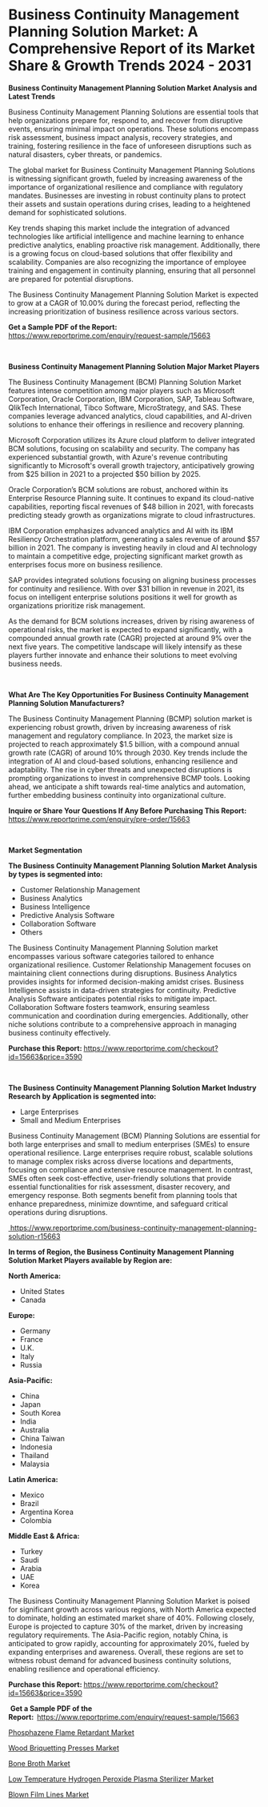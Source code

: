 <p><h1>Business Continuity Management Planning Solution Market: A Comprehensive Report of its Market Share & Growth Trends 2024 - 2031</h1></p><p><strong>Business Continuity Management Planning Solution Market Analysis and Latest Trends</strong></p>
<p><p>Business Continuity Management Planning Solutions are essential tools that help organizations prepare for, respond to, and recover from disruptive events, ensuring minimal impact on operations. These solutions encompass risk assessment, business impact analysis, recovery strategies, and training, fostering resilience in the face of unforeseen disruptions such as natural disasters, cyber threats, or pandemics.</p><p>The global market for Business Continuity Management Planning Solutions is witnessing significant growth, fueled by increasing awareness of the importance of organizational resilience and compliance with regulatory mandates. Businesses are investing in robust continuity plans to protect their assets and sustain operations during crises, leading to a heightened demand for sophisticated solutions.</p><p>Key trends shaping this market include the integration of advanced technologies like artificial intelligence and machine learning to enhance predictive analytics, enabling proactive risk management. Additionally, there is a growing focus on cloud-based solutions that offer flexibility and scalability. Companies are also recognizing the importance of employee training and engagement in continuity planning, ensuring that all personnel are prepared for potential disruptions.</p><p>The Business Continuity Management Planning Solution Market is expected to grow at a CAGR of 10.00% during the forecast period, reflecting the increasing prioritization of business resilience across various sectors.</p></p>
<p><strong>Get a Sample PDF of the Report:&nbsp;</strong> <a href="https://www.reportprime.com/enquiry/request-sample/15663?utm_campaign=1103&utm_medium=2&utm_source=Github&utm_content=ia&utm_term=30112024&utm_id=business-continuity-management-planning-solution">https://www.reportprime.com/enquiry/request-sample/15663</a></p>
<p>&nbsp;</p>
<p><strong>Business Continuity Management Planning Solution Major Market Players</strong></p>
<p><p>The Business Continuity Management (BCM) Planning Solution Market features intense competition among major players such as Microsoft Corporation, Oracle Corporation, IBM Corporation, SAP, Tableau Software, QlikTech International, Tibco Software, MicroStrategy, and SAS. These companies leverage advanced analytics, cloud capabilities, and AI-driven solutions to enhance their offerings in resilience and recovery planning.</p><p>Microsoft Corporation utilizes its Azure cloud platform to deliver integrated BCM solutions, focusing on scalability and security. The company has experienced substantial growth, with Azure's revenue contributing significantly to Microsoft's overall growth trajectory, anticipatively growing from $25 billion in 2021 to a projected $50 billion by 2025.</p><p>Oracle Corporation’s BCM solutions are robust, anchored within its Enterprise Resource Planning suite. It continues to expand its cloud-native capabilities, reporting fiscal revenues of $48 billion in 2021, with forecasts predicting steady growth as organizations migrate to cloud infrastructures.</p><p>IBM Corporation emphasizes advanced analytics and AI with its IBM Resiliency Orchestration platform, generating a sales revenue of around $57 billion in 2021. The company is investing heavily in cloud and AI technology to maintain a competitive edge, projecting significant market growth as enterprises focus more on business resilience.</p><p>SAP provides integrated solutions focusing on aligning business processes for continuity and resilience. With over $31 billion in revenue in 2021, its focus on intelligent enterprise solutions positions it well for growth as organizations prioritize risk management.</p><p>As the demand for BCM solutions increases, driven by rising awareness of operational risks, the market is expected to expand significantly, with a compounded annual growth rate (CAGR) projected at around 9% over the next five years. The competitive landscape will likely intensify as these players further innovate and enhance their solutions to meet evolving business needs.</p></p>
<p>&nbsp;</p>
<p><strong>What Are The Key Opportunities For Business Continuity Management Planning Solution Manufacturers?</strong></p>
<p><p>The Business Continuity Management Planning (BCMP) solution market is experiencing robust growth, driven by increasing awareness of risk management and regulatory compliance. In 2023, the market size is projected to reach approximately $1.5 billion, with a compound annual growth rate (CAGR) of around 10% through 2030. Key trends include the integration of AI and cloud-based solutions, enhancing resilience and adaptability. The rise in cyber threats and unexpected disruptions is prompting organizations to invest in comprehensive BCMP tools. Looking ahead, we anticipate a shift towards real-time analytics and automation, further embedding business continuity into organizational culture.</p></p>
<p><strong>Inquire or Share Your Questions If Any Before Purchasing This Report:</strong> <a href="https://www.reportprime.com/enquiry/pre-order/15663?utm_campaign=1103&utm_medium=2&utm_source=Github&utm_content=ia&utm_term=30112024&utm_id=business-continuity-management-planning-solution">https://www.reportprime.com/enquiry/pre-order/15663</a></p>
<p>&nbsp;</p>
<p><strong>Market Segmentation</strong></p>
<p><strong>The Business Continuity Management Planning Solution Market Analysis by types is segmented into:</strong></p>
<p><ul><li>Customer Relationship Management</li><li>Business Analytics</li><li>Business Intelligence</li><li>Predictive Analysis Software</li><li>Collaboration Software</li><li>Others</li></ul></p>
<p><p>The Business Continuity Management Planning Solution market encompasses various software categories tailored to enhance organizational resilience. Customer Relationship Management focuses on maintaining client connections during disruptions. Business Analytics provides insights for informed decision-making amidst crises. Business Intelligence assists in data-driven strategies for continuity. Predictive Analysis Software anticipates potential risks to mitigate impact. Collaboration Software fosters teamwork, ensuring seamless communication and coordination during emergencies. Additionally, other niche solutions contribute to a comprehensive approach in managing business continuity effectively.</p></p>
<p><strong>Purchase this Report:&nbsp;</strong><a href="https://www.reportprime.com/checkout?id=15663&price=3590&utm_campaign=1103&utm_medium=2&utm_source=Github&utm_content=ia&utm_term=30112024&utm_id=business-continuity-management-planning-solution">https://www.reportprime.com/checkout?id=15663&price=3590</a></p>
<p>&nbsp;</p>
<p><strong>The Business Continuity Management Planning Solution Market Industry Research by Application is segmented into:</strong></p>
<p><ul><li>Large Enterprises</li><li>Small and Medium Enterprises</li></ul></p>
<p><p>Business Continuity Management (BCM) Planning Solutions are essential for both large enterprises and small to medium enterprises (SMEs) to ensure operational resilience. Large enterprises require robust, scalable solutions to manage complex risks across diverse locations and departments, focusing on compliance and extensive resource management. In contrast, SMEs often seek cost-effective, user-friendly solutions that provide essential functionalities for risk assessment, disaster recovery, and emergency response. Both segments benefit from planning tools that enhance preparedness, minimize downtime, and safeguard critical operations during disruptions.</p></p>
<p><a href="https://www.reportprime.com/business-continuity-management-planning-solution-r15663?utm_campaign=1103&utm_medium=2&utm_source=Github&utm_content=ia&utm_term=30112024&utm_id=business-continuity-management-planning-solution">&nbsp;https://www.reportprime.com/business-continuity-management-planning-solution-r15663</a></p>
<p><strong>In terms of Region, the Business Continuity Management Planning Solution Market Players available by Region are:</strong></p>
<p>
    <p> <strong> North America: </strong>
        <ul>
            <li>United States</li>
            <li>Canada</li>
        </ul>
        </p> 
    <p> <strong> Europe: </strong>
        <ul>
            <li>Germany</li>
            <li>France</li>
            <li>U.K.</li>
            <li>Italy</li>
            <li>Russia</li>
        </ul>
        </p> 
    <p> <strong> Asia-Pacific: </strong>
        <ul>
            <li>China</li>
            <li>Japan</li>
            <li>South Korea</li>
            <li>India</li>
            <li>Australia</li>
            <li>China Taiwan</li>
            <li>Indonesia</li>
            <li>Thailand</li>
            <li>Malaysia</li>
        </ul>
        </p> 
    <p> <strong> Latin America: </strong>
        <ul>
            <li>Mexico</li>
            <li>Brazil</li>
            <li>Argentina Korea</li>
            <li>Colombia</li>
        </ul>
        </p> 
    <p> <strong> Middle East & Africa: </strong>
        <ul>
            <li>Turkey</li>
            <li>Saudi</li>
            <li>Arabia</li>
            <li>UAE</li>
            <li>Korea</li>
        </ul>
    </p>
    </p>
<p><p>The Business Continuity Management Planning Solution Market is poised for significant growth across various regions, with North America expected to dominate, holding an estimated market share of 40%. Following closely, Europe is projected to capture 30% of the market, driven by increasing regulatory requirements. The Asia-Pacific region, notably China, is anticipated to grow rapidly, accounting for approximately 20%, fueled by expanding enterprises and awareness. Overall, these regions are set to witness robust demand for advanced business continuity solutions, enabling resilience and operational efficiency.</p></p>
<p><strong>Purchase this Report: </strong><a href="https://www.reportprime.com/checkout?id=15663&price=3590&utm_campaign=1103&utm_medium=2&utm_source=Github&utm_content=ia&utm_term=30112024&utm_id=business-continuity-management-planning-solution">https://www.reportprime.com/checkout?id=15663&price=3590</a></p>
<p>&nbsp;<strong>Get a Sample PDF of the Report:&nbsp;&nbsp;</strong><a href="https://www.reportprime.com/enquiry/request-sample/15663?utm_campaign=1103&utm_medium=2&utm_source=Github&utm_content=ia&utm_term=30112024&utm_id=business-continuity-management-planning-solution">https://www.reportprime.com/enquiry/request-sample/15663</a></p>
<p><strong></strong></p>
<p><p><a href="https://issuu.com/reportprime-2/docs/phosphazene-flame-retardant-market-size-2030.pptx?utm_campaign=1103&utm_medium=2&utm_source=Github&utm_content=ia&utm_term=30112024&utm_id=business-continuity-management-planning-solution">Phosphazene Flame Retardant Market</a></p><p><a href="https://www.linkedin.com/pulse/global-wood-briquetting-presses-market-forecast-2024-2031-7yfwe?utm_campaign=1103&utm_medium=2&utm_source=Github&utm_content=ia&utm_term=30112024&utm_id=business-continuity-management-planning-solution">Wood Briquetting Presses Market</a></p><p><a href="https://github.com/gdfhhhj/Market-Research-Report-List-6/blob/main/bone-broth-market.md?utm_campaign=1103&utm_medium=2&utm_source=Github&utm_content=ia&utm_term=30112024&utm_id=business-continuity-management-planning-solution">Bone Broth Market</a></p><p><a href="https://issuu.com/reportprime-2/docs/low-temperature-hydrogen-peroxide-plasma-sterilize?utm_campaign=1103&utm_medium=2&utm_source=Github&utm_content=ia&utm_term=30112024&utm_id=business-continuity-management-planning-solution">Low Temperature Hydrogen Peroxide Plasma Sterilizer Market</a></p><p><a href="https://www.linkedin.com/pulse/decoding-blown-film-lines-industry-dynamics-strategic-imperatives-d7aye?utm_campaign=1103&utm_medium=2&utm_source=Github&utm_content=ia&utm_term=30112024&utm_id=business-continuity-management-planning-solution">Blown Film Lines Market</a></p></p>